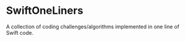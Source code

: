 # SwiftOneLiners
A collection of coding challenges/algorithms implemented in one line of Swift code.
